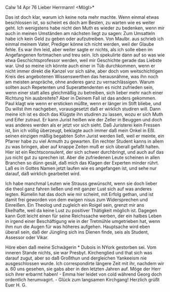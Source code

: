  Calw 14 Apr 76
Lieber Herrmann! <Mögl>*

Das ist doch klar, warum ich keine nota mehr machte. Wenn einmal etwas beschlossen ist, so scheint es doch am Besten, zu warten wie es weiter geht. Ich wenigstens habe nicht den Muth es wieder zu bedenken, wenn mir auch in meinen Umständen am nächsten liegt zu sagen: Zum Umsatteln habe ich kein Geld zu geben oder aufzutreiben. Von Maulbr. aus schrieb ich einmal meinem Vater, Prediger könne ich nicht werden, weil der Glaube fehle. Es war ihm leid, aber weiter sagte er nichts, als ich solle eben im Angefangenen fortmachen und treu sein. Ich spekulirte dann auf so was wie etwa Geschichtsprofessor werden, weil mir Geschichte gerade das Liebste war. Und so meine ich könnte auch einer in Tüb durchkommen, wenn er nicht immer direkt die Kanzel vor sich sähe, aber doch vom weitschichtigen Kreis des angebotenen Wissenswerthen das herausnähme, was ihn noch am meisten anspräche, ohne anderes ganz zu vernachlässigen. Warum sollten auch Repetenten und Superattendenten es nicht zufrieden sein, wenn einer statt alles gleichmäßig zu betreiben, sich lieber mehr nach einer Richtung hin ausbreitete? Aber in Deinem Fall ist das anders gekommen. Paul klagt wie wenn er ersticken müßte, wenn er länger im Stift bliebe, und Du willst ihm nachgeben, vorausgesetzt daß er wirklich studiren will. Dann meine ich ist es doch das Klügste ihn studiren zu lassen, wozu er sich Muth und Eifer zutraut. Er kann Jurist heißen wie der Zeller in Beuggen und doch was anderes werden als er jetzt vor sich sieht. Daß Juristerei kein Fressen ist, bin ich völlig überzeugt, beklagte auch immer daß mein Onkel in Eßl. seinen einzigen mäßig begabten Sohn Jurist werden ließ, weil er meinte, ein Pfarrer habe zu viel Armuth zu gewarten. Ein rechter Student kanns in allem zu was bringen, aber auf knappe Zeiten muß er sich überall gefaßt halten. Hier ist ein Rechtsconsulent, der sich schwer durchbringt, und auch auf das jus nicht gut zu sprechen ist. Aber die zufriedenen Leute scheinen in allen Branchen so dünn gesät, daß mich das Klagen der Experten minder rührt. Laß es in Gottes Namen jetzt laufen wie es angefangen ist, und sehe nur darauf, daß wirklich gearbeitet wird.

Ich habe manchmal Leuten wie Strauss gewünscht, wenn sie doch lieber die theol ganz fahren ließen und mit ganzer Lust sich auf was anderes legten. Rümelin hat das doch wie mir scheint, mit Erfolg gethan, und ist damit frei geworden von dem ewigen nisus zum Widersprechen und Einreißen. Ein Theolog und zugleich ein Roigel sein, grenzt mir ans Ekelhafte, weil da keine Lust zu positiver Thätigkeit möglich ist. Dagegen kann Gott leicht einen für seine Reichssache werben, der ein halbes Leben in irgend einer Beschäftigung wie in der Tretmühle umgetrieben hat, wenn ihm nun die Augen für was höheres aufgehen. Hauptsache wird eben überall sein, daß der Jüngling sich ins Dienen finde, seis als Student, Assessor oder Vikar.

Höre eben daß meine Schwägerin <Elzie>* Dubois in NYork gestorben sei. Vom inneren Stande nichts, sie war Presbyt. Kirchenglied und that sich was darauf zugut, aber so daß Großthun und dergleichen Yankeeism nie ausgeschlossen wurde. Ich correspondirte längere Zeit mit ihr, nachdem wir a. 60 uns gesehen, sie gabs aber in den letzten Jahren auf. Möge der Herr sich ihrer erbarmt haben! - Emma hier leidet von cold während Georg doch ordentlich herumvagirt. - Glück zum langsamen Kirchgang! Herzlich grüßt Euer  H. G.

